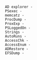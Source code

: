 
    AD explorer -
    PSexec -
    memcatz -
    ProcDump -
    ProxExp -
    PSLoggedOn -
    Strings -
    AutoRuns -
    AccessChk -
    AccessEnum -
    ADRestore -
    EFSDump -
